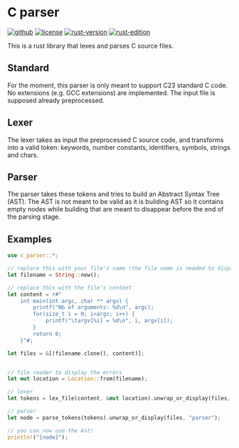 # C parser

[![github](https://img.shields.io/badge/GitHub-t--webber/c--parser-blue?logo=GitHub)](https://github.com/t-webber/c-parser)
[![license](https://img.shields.io/badge/License-GPL3.0-darkgreen)](https://github.com/t-webber/c-parser?tab=GPL-3.0-1-ov-file)
[![rust-version](https://img.shields.io/badge/Rust--version-1.85+-purple?logo=Rust)](https://releases.rs/docs/1.85.0/)
[![rust-edition](https://img.shields.io/badge/Rust--edition-2024-darkred?logo=Rust)](https://doc.rust-lang.org/stable/edition-guide/rust-2024/)

This is a rust library that lexes and parses C source files.

## Standard

For the moment, this parser is only meant to support C23 standard C code. No extensions (e.g. GCC extensions) are implemented. The input file is supposed already preprocessed.

## Lexer

The lexer takes as input the preprocessed C source code, and transforms into a valid token: keywords, number constants, identifiers, symbols, strings and chars.

## Parser

The parser takes these tokens and tries to build an Abstract Syntax Tree (AST). The AST is not meant to be valid as it is building AST so it contains empty nodes while building that are meant to disappear before the end of the parsing stage.

## Examples

```rust
use c_parser::*;

// replace this with your file's name (the file name is needed to display errors nicely)
let filename = String::new();

// replace this with the file's content
let content = r#"
    int main(int argc, char ** argv) {
        printf("Nb of arguments: %d\n", argc);
        for(size_t i = 0; i<argc; i++) {
            printf("\targv[%i] = %d\n", i, argv[i]);
        }
        return 0;
    }"#;

let files = &[(filename.clone(), content)];


// file reader to display the errors
let mut location = Location::from(filename);

// lexer
let tokens = lex_file(content, &mut location).unwrap_or_display(files, "lexer");

// parser
let node = parse_tokens(tokens).unwrap_or_display(files, "parser");

// you can now use the Ast!
println!("{node}");
```
